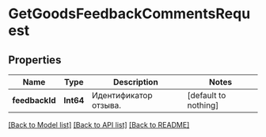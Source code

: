 # GetGoodsFeedbackCommentsRequest


## Properties
Name | Type | Description | Notes
------------ | ------------- | ------------- | -------------
**feedbackId** | **Int64** | Идентификатор отзыва.  | [default to nothing]


[[Back to Model list]](../README.md#models) [[Back to API list]](../README.md#api-endpoints) [[Back to README]](../README.md)


